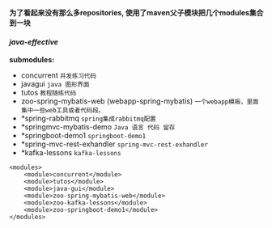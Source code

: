 **为了看起来没有那么多repositories, 使用了maven父子模块把几个modules集合到一块**
#### _java-effective_
**submodules:**
- concurrent
```并发练习代码```
- javagui
```java 图形界面```
- tutos
```教程随练代码```
- zoo-spring-mybatis-web (webapp-spring-mybatis)
```一个webapp模板，里面集中一些web工具或者代码段。```
- *spring-rabbitmq
```spring集成rabbitmq配置```
- *springmvc-mybatis-demo
```Java 语言 代码 留存```
- *springboot-demo1
```springboot-demo1```
- *spring-mvc-rest-exhandler
```spring-mvc-rest-exhandler```
- *kafka-lessons
```kafka-lessons```


```
<modules>
    <module>concurrent</module>
    <module>tutos</module>
    <module>java-gui</module>
    <module>zoo-spring-mybatis-web</module>
    <module>zoo-kafka-lessons</module>
    <module>zoo-springboot-demo1</module>
</modules>
```